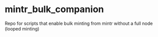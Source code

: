 # mintr_bulk_companion
Repo for scripts that enable bulk minting from mintr without a full node (looped minting)
